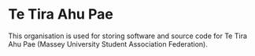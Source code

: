 # Te Tira Ahu Pae

This organisation is used for storing software and source code for Te Tira Ahu Pae (Massey University Student Association Federation). 
